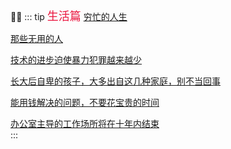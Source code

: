 👨‍✈️
::: tip <font face="微软雅黑" color="#ea163f" size="4">生活篇</font>
[穷忙的人生](/exist/poorBusy)<br/>

[那些无用的人](/exist/useLess)<br/>

[技术的进步迫使暴力犯罪越来越少](/exist/tecProgress)<br/>

[长大后自卑的孩子，大多出自这几种家庭，别不当回事](/exist/homeEducation)<br/>

[能用钱解决的问题，不要花宝贵的时间](/exist/timeAndMoney)<br/>

[办公室主导的工作场所将在十年内结束](/exist/remoteWork)<br/>
:::
